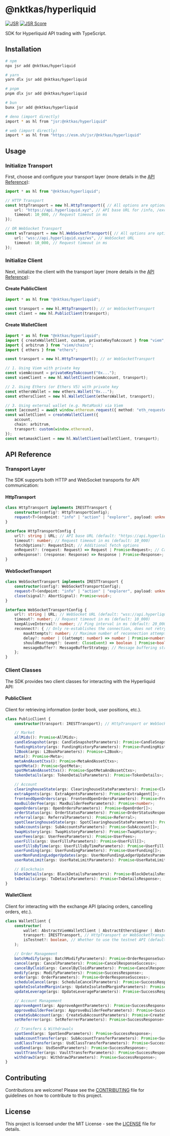 # @nktkas/hyperliquid

[![JSR](https://jsr.io/badges/@nktkas/hyperliquid)](https://jsr.io/@nktkas/hyperliquid)
[![JSR Score](https://jsr.io/badges/@nktkas/hyperliquid/score)](https://jsr.io/@nktkas/hyperliquid)

SDK for Hyperliquid API trading with TypeScript.

## Installation

```bash
# npm
npx jsr add @nktkas/hyperliquid

# yarn 
yarn dlx jsr add @nktkas/hyperliquid

# pnpm
pnpm dlx jsr add @nktkas/hyperliquid

# bun
bunx jsr add @nktkas/hyperliquid

# deno (import directly)
import * as hl from "jsr:@nktkas/hyperliquid"

# web (import directly)
import * as hl from "https://esm.sh/jsr/@nktkas/hyperliquid"
```

## Usage

### Initialize Transport

First, choose and configure your transport layer (more details in the [API Reference](#transport-layer)):

```typescript
import * as hl from "@nktkas/hyperliquid";

// HTTP Transport
const httpTransport = new hl.HttpTransport({ // All options are optional
    url: "https://api.hyperliquid.xyz", // API base URL for /info, /exchange, /explorer
    timeout: 10_000, // Request timeout in ms
});

// OR WebSocket Transport
const wsTransport = new hl.WebSocketTransport({ // All options are optional
    url: "wss://api.hyperliquid.xyz/ws", // WebSocket URL
    timeout: 10_000, // Request timeout in ms
});
```

### Initialize Client

Next, initialize the client with the transport layer (more details in the [API Reference](#client-classes)):

#### Create PublicClient

```typescript
import * as hl from "@nktkas/hyperliquid";

const transport = new hl.HttpTransport(); // or WebSocketTransport
const client = new hl.PublicClient(transport);
```

#### Create WalletClient

```typescript
import * as hl from "@nktkas/hyperliquid";
import { createWalletClient, custom, privateKeyToAccount } from "viem";
import { arbitrum } from "viem/chains";
import { ethers } from "ethers";

const transport = new hl.HttpTransport(); // or WebSocketTransport

// 1. Using Viem with private key
const viemAccount = privateKeyToAccount("0x...");
const viemClient = new hl.WalletClient(viemAccount, transport);

// 2. Using Ethers (or Ethers V5) with private key
const ethersWallet = new ethers.Wallet("0x...");
const ethersClient = new hl.WalletClient(ethersWallet, transport);

// 3. Using external wallet (e.g. MetaMask) via Viem
const [account] = await window.ethereum.request({ method: "eth_requestAccounts" });
const walletClient = createWalletClient({
    account,
    chain: arbitrum,
    transport: custom(window.ethereum),
});
const metamaskClient = new hl.WalletClient(walletClient, transport);
```

## API Reference

### Transport Layer

The SDK supports both HTTP and WebSocket transports for API communication:

#### HttpTransport

```typescript
class HttpTransport implements IRESTTransport {
    constructor(config?: HttpTransportConfig);
    request<T>(endpoint: "info" | "action" | "explorer", payload: unknown, signal?: AbortSignal): Promise<T>;
}
```

```typescript
interface HttpTransportConfig {
    url?: string | URL; // API base URL (default: "https://api.hyperliquid.xyz")
    timeout?: number; // Request timeout in ms (default: 10_000)
    fetchOptions?: RequestInit; // Additional fetch options
    onRequest?: (request: Request) => Request | Promise<Request>; // Callback before request is sent
    onResponse?: (response: Response) => Response | Promise<Response>; // Callback after response is received
}
```

#### WebSocketTransport

```typescript
class WebSocketTransport implements IRESTTransport {
    constructor(config?: WebSocketTransportConfig);
    request<T>(endpoint: "info" | "action" | "explorer", payload: unknown, signal?: AbortSignal): Promise<T>;
    close(signal?: AbortSignal): Promise<void>;
}
```

```typescript
interface WebSocketTransportConfig {
    url?: string | URL; // WebSocket URL (default: "wss://api.hyperliquid.xyz/ws")
    timeout?: number; // Request timeout in ms (default: 10_000)
    keepAliveInterval?: number; // Ping interval in ms (default: 20_000)
    reconnect?: { // Only re-establishes the connection, does not retry failed requests.
        maxAttempts?: number; // Maximum number of reconnection attempts (default: 3)
        delay?: number | ((attempt: number) => number | Promise<number>); // Delay between reconnections (default: Exponential backoff (max 10s))
        shouldReattempt?: (event: CloseEvent) => boolean | Promise<boolean>; // Custom reconnection logic (default: Always reattempt)
        messageBuffer?: MessageBufferStrategy; // Message buffering strategy between reconnection (default: FIFO buffer with a maximum size of 100 messages)
    };
}
```

### Client Classes

The SDK provides two client classes for interacting with the Hyperliquid API:

#### PublicClient

Client for retrieving information (order book, user positions, etc.).

```typescript
class PublicClient {
    constructor(transport: IRESTTransport); // HttpTransport or WebSocketTransport

    // Market
    allMids(): Promise<AllMids>;
    candleSnapshot(args: CandleSnapshotParameters): Promise<CandleSnapshot[]>;
    fundingHistory(args: FundingHistoryParameters): Promise<FundingHistory[]>;
    l2Book(args: L2BookParameters): Promise<L2Book>;
    meta(): Promise<Meta>;
    metaAndAssetCtxs(): Promise<MetaAndAssetCtxs>;
    spotMeta(): Promise<SpotMeta>;
    spotMetaAndAssetCtxs(): Promise<SpotMetaAndAssetCtxs>;
    tokenDetails(args: TokenDetailsParameters): Promise<TokenDetails>;

    // Account
    clearinghouseState(args: ClearinghouseStateParameters): Promise<ClearinghouseState>;
    extraAgents(args: ExtraAgentsParameters): Promise<ExtraAgent[]>;
    frontendOpenOrders(args: FrontendOpenOrdersParameters): Promise<FrontendOpenOrder[]>;
    maxBuilderFee(args: MaxBuilderFeeParameters): Promise<number>;
    openOrders(args: OpenOrdersParameters): Promise<OpenOrder[]>;
    orderStatus(args: OrderStatusParameters): Promise<OrderStatusResponse>;
    referral(args: ReferralParameters): Promise<Referral>;
    spotClearinghouseState(args: SpotClearinghouseStateParameters): Promise<SpotClearinghouseState>;
    subAccounts(args: SubAccountsParameters): Promise<SubAccount[]>;
    twapHistory(args: TwapHistoryParameters): Promise<TwapHistory>;
    userFees(args: UserFeesParameters): Promise<UserFees>;
    userFills(args: UserFillsParameters): Promise<UserFill[]>;
    userFillsByTime(args: UserFillsByTimeParameters): Promise<UserFill[]>;
    userFunding(args: UserFundingParameters): Promise<UserFunding[]>;
    userNonFundingLedgerUpdates(args: UserNonFundingLedgerUpdatesParameters): Promise<UserNonFundingLedgerUpdates[]>;
    userRateLimit(args: UserRateLimitParameters): Promise<UserRateLimit>;

    // Blockchain
    blockDetails(args: BlockDetailsParameters): Promise<BlockDetailsResponse>;
    txDetails(args: TxDetailsParameters): Promise<TxDetailsResponse>;
}
```

#### WalletClient

Client for interacting with the exchange API (placing orders, cancelling orders, etc.).

```typescript
class WalletClient {
    constructor(
        wallet: AbstractViemWalletClient | AbstractEthersSigner | AbstractEthersV5Signer, // viem, ethers, or ethers v5
        transport: IRESTTransport, // HttpTransport or WebSocketTransport
        isTestnet?: boolean, // Whether to use the testnet API (default: false)
    );

    // Order Management
    batchModify(args: BatchModifyParameters): Promise<OrderResponseSuccess>;
    cancel(args: CancelParameters): Promise<CancelResponseSuccess>;
    cancelByCloid(args: CancelByCloidParameters): Promise<CancelResponseSuccess>;
    modify(args: ModifyParameters): Promise<SuccessResponse>;
    order(args: OrderParameters): Promise<OrderResponseSuccess>;
    scheduleCancel(args: ScheduleCancelParameters): Promise<SuccessResponse>;
    updateIsolatedMargin(args: UpdateIsolatedMarginParameters): Promise<SuccessResponse>;
    updateLeverage(args: UpdateLeverageParameters): Promise<SuccessResponse>;

    // Account Management
    approveAgent(args: ApproveAgentParameters): Promise<SuccessResponse>;
    approveBuilderFee(args: ApproveBuilderFeeParameters): Promise<SuccessResponse>;
    createSubAccount(args: CreateSubAccountParameters): Promise<CreateSubAccountResponse>;
    setReferrer(args: SetReferrerParameters): Promise<SuccessResponse>;

    // Transfers & Withdrawals
    spotSend(args: SpotSendParameters): Promise<SuccessResponse>;
    subAccountTransfer(args: SubAccountTransferParameters): Promise<SuccessResponse>;
    usdClassTransfer(args: UsdClassTransferParameters): Promise<SuccessResponse>;
    usdSend(args: UsdSendParameters): Promise<SuccessResponse>;
    vaultTransfer(args: VaultTransferParameters): Promise<SuccessResponse>;
    withdraw3(args: Withdraw3Parameters): Promise<SuccessResponse>;
}
```

## Contributing

Contributions are welcome! Please see the [CONTRIBUTING](./CONTRIBUTING.md) file for guidelines on how to contribute to
this project.

## License

This project is licensed under the MIT License - see the [LICENSE](./LICENSE) file for details.
